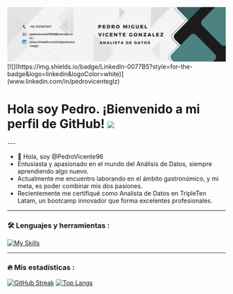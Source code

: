 <div id="header" align="center">
  <img decoding="async" src="https://github.com/PedroVicente96/PedroVicente96/blob/main/banner.png" width="800"/>
</div>
[![](https://img.shields.io/badge/LinkedIn-0077B5?style=for-the-badge&logo=linkedin&logoColor=white)](www.linkedin.com/in/pedrovicenteglz)
<h1>
  Hola soy Pedro. ¡Bienvenido a mi perfil de GitHub!
  <img decoding="async" src="https://media.giphy.com/media/hvRJCLFzcasrR4ia7z/giphy.gif" width="30px"/>
</h1>
---

- 👋 Hola, soy @PedroVicente96
- Entusiasta y apasionado en el mundo del Análisis de Datos, siempre aprendiendo algo nuevo.
- Actualmente me encuentro laborando en el ámbito gastronómico, y mi meta, es poder combinar mis dos pasiones.
- Recientemente me certifiqué como Analista de Datos en TripleTen Latam, un bootcamp innovador que forma excelentes profesionales.
---

### :hammer_and_wrench: Lenguajes y herramientas :

[![My Skills](https://skillicons.dev/icons?i=py,sqlite,anaconda,aws,github,linux,html,sklearn,vscode)](https://skillicons.dev)

---

 ### :fire: Mis estadísticas :
[![GitHub Streak](http://github-readme-streak-stats.herokuapp.com?user=PedroVicente96&theme=dark&background=000000)](https://git.io/streak-stats)
[![Top Langs](https://github-readme-stats.vercel.app/api/top-langs/?username=PedroVicente96&layout=compact&theme=vision-friendly-dark)](https://github.com/anuraghazra/github-readme-stats)
<!---
PedroVicente96/PedroVicente96 is a ✨ special ✨ repository because its `README.md` (this file) appears on your GitHub profile.
You can click the Preview link to take a look at your changes.
--->
